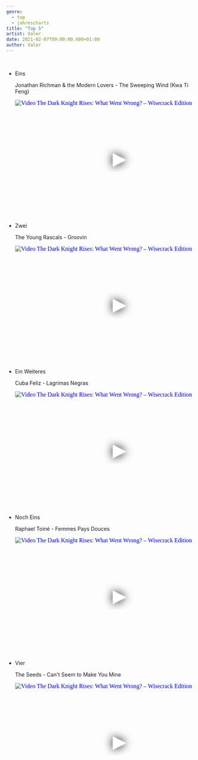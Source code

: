 ```yaml
---
genre:
  - top
  - jahrescharts
title: "Top 5"
artist: Valer
date: 2021-02-07T09:00:00.000+01:00
author: Valer
---
```

<br>

<ul class="video-list">

<li class="video-list">
<p class="list-title">Eins</p>
<p class="list-subtitle">Jonathan Richman & the Modern Lovers - The Sweeping Wind (Kwa Ti Feng)</p>
<div class="video-container ">
<iframe 
    width="560"
    height="315"
    src="https://www.youtube.com/embed/rh5MaEh2gHE"
    srcdoc="<style>*{padding:0;margin:0;overflow:hidden}html,body{height:100%}img,span{position:absolute;width:100%;top:0;bottom:0;margin:auto}span{height:1.5em;text-align:center;font:48px/1.5 sans-serif;color:white;text-shadow:0 0 0.5em black}</style><a href=https://www.youtube.com/embed/rh5MaEh2gHE?autoplay=1><img src=https://img.youtube.com/vi/rh5MaEh2gHE/hqdefault.jpg alt='Video The Dark Knight Rises: What Went Wrong? – Wisecrack Edition'><span>▶</span></a>"
    frameborder="0"
    allow="accelerometer; autoplay; encrypted-media; gyroscope; picture-in-picture"
    allowfullscreen
></iframe>
</div>
</li>

<li class="video-list">
<p class="list-title">Zwei</p>
<p class="list-subtitle">The Young Rascals - Groovin</p>
<div class="video-container ">
<iframe 
    width="560"
    height="315"
    src="https://www.youtube.com/embed/falI0baGhBQ"
    srcdoc="<style>*{padding:0;margin:0;overflow:hidden}html,body{height:100%}img,span{position:absolute;width:100%;top:0;bottom:0;margin:auto}span{height:1.5em;text-align:center;font:48px/1.5 sans-serif;color:white;text-shadow:0 0 0.5em black}</style><a href=https://www.youtube.com/embed/falI0baGhBQ?autoplay=1><img src=https://img.youtube.com/vi/falI0baGhBQ/hqdefault.jpg alt='Video The Dark Knight Rises: What Went Wrong? – Wisecrack Edition'><span>▶</span></a>"
    frameborder="0"
    allow="accelerometer; autoplay; encrypted-media; gyroscope; picture-in-picture"
    allowfullscreen
></iframe>
</div>
</li>

<li class="video-list">
<p class="list-title">Ein Weiteres</p>
<p class="list-subtitle">Cuba Feliz - Lagrimas Negras</p>
<div class="video-container ">
<iframe 
    width="560"
    height="315"
    src="https://www.youtube.com/embed/qkVdUBS9KbA"
    srcdoc="<style>*{padding:0;margin:0;overflow:hidden}html,body{height:100%}img,span{position:absolute;width:100%;top:0;bottom:0;margin:auto}span{height:1.5em;text-align:center;font:48px/1.5 sans-serif;color:white;text-shadow:0 0 0.5em black}</style><a href=https://www.youtube.com/embed/qkVdUBS9KbA?autoplay=1><img src=https://img.youtube.com/vi/qkVdUBS9KbA/hqdefault.jpg alt='Video The Dark Knight Rises: What Went Wrong? – Wisecrack Edition'><span>▶</span></a>"
    frameborder="0" 
    allow="accelerometer; autoplay; encrypted-media; gyroscope; picture-in-picture"
    allowfullscreen
></iframe>
</div>
</li>

<li class="video-list">
<p class="list-title">Noch Eins</p>
<p class="list-subtitle">Raphael Toiné - Femmes Pays Douces</p>
<div class="video-container ">
<iframe
    width="560"
    height="315"
    src="https://www.youtube.com/embed/_x9PRYWV8Vo"
    srcdoc="<style>*{padding:0;margin:0;overflow:hidden}html,body{height:100%}img,span{position:absolute;width:100%;top:0;bottom:0;margin:auto}span{height:1.5em;text-align:center;font:48px/1.5 sans-serif;color:white;text-shadow:0 0 0.5em black}</style><a href=https://www.youtube.com/embed/_x9PRYWV8Vo?autoplay=1><img src=https://img.youtube.com/vi/_x9PRYWV8Vo/hqdefault.jpg alt='Video The Dark Knight Rises: What Went Wrong? – Wisecrack Edition'><span>▶</span></a>"
    frameborder="0"
    allow="accelerometer; autoplay; encrypted-media; gyroscope; picture-in-picture"
    allowfullscreen
></iframe>
</div>
</li>
        
<li class="video-list">
<p class="list-title">Vier</p>
<p class="list-subtitle">The Seeds - Can't Seem to Make You Mine</p>
<div class="video-container ">
<iframe 
    width="560"
    height="315"
    src="https://www.youtube.com/embed/mWRslLvUCOk"
    srcdoc="<style>*{padding:0;margin:0;overflow:hidden}html,body{height:100%}img,span{position:absolute;width:100%;top:0;bottom:0;margin:auto}span{height:1.5em;text-align:center;font:48px/1.5 sans-serif;color:white;text-shadow:0 0 0.5em black}</style><a href=https://www.youtube.com/embed/mWRslLvUCOk?autoplay=1><img src=https://img.youtube.com/vi/mWRslLvUCOk/hqdefault.jpg alt='Video The Dark Knight Rises: What Went Wrong? – Wisecrack Edition'><span>▶</span></a>" 
    frameborder="0"
    allow="accelerometer; autoplay; encrypted-media; gyroscope; picture-in-picture"
    allowfullscreen
></iframe>
</div>

</li>
</ul>

<br>